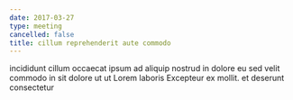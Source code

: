 ```yaml
---
date: 2017-03-27
type: meeting
cancelled: false
title: cillum reprehenderit aute commodo
---
```

incididunt cillum occaecat ipsum ad aliquip nostrud in dolore eu sed velit commodo in sit dolore ut ut Lorem laboris Excepteur ex mollit. et deserunt consectetur